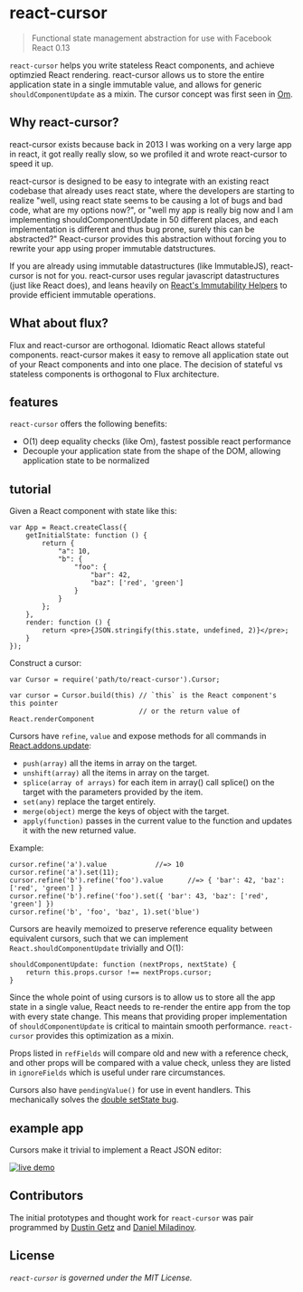 react-cursor
===============

> Functional state management abstraction for use with Facebook React 0.13

`react-cursor` helps you write stateless React components, and achieve optimzied React rendering. react-cursor allows us to store the entire application state in a single immutable value, and allows for generic `shouldComponentUpdate` as a mixin. The cursor concept was first seen in [Om](https://github.com/swannodette/om/wiki/Cursors).

## Why react-cursor?

react-cursor exists because back in 2013 I was working on a very large app in react, it got really really slow, so we profiled it and wrote react-cursor to speed it up.

react-cursor is designed to be easy to integrate with an existing react codebase that already uses react state, where the developers are starting to realize "well, using react state seems to be causing a lot of bugs and bad code, what are my options now?", or "well my app is really big now and I am implementing shouldComponentUpdate in 50 different places, and each implementation is different and thus bug prone, surely this can be abstracted?" React-cursor provides this abstraction without forcing you to rewrite your app using proper immutable datstructures.

If you are already using immutable datastructures (like ImmutableJS), react-cursor is not for you. react-cursor uses regular javascript datastructures (just like React does), and leans heavily on [React's Immutability Helpers](https://facebook.github.io/react/docs/update.html) to provide efficient immutable operations.

## What about flux?

Flux and react-cursor are orthogonal. Idiomatic React allows stateful components. react-cursor makes it easy to remove all application state out of your React components and into one place. The decision of stateful vs stateless components is orthogonal to Flux architecture.

## features

`react-cursor` offers the following benefits:

 * O(1) deep equality checks (like Om), fastest possible react performance
 * Decouple your application state from the shape of the DOM, allowing application state to be normalized

## tutorial

Given a React component with state like this:

    var App = React.createClass({
        getInitialState: function () {
            return {
                "a": 10,
                "b": {
                    "foo": {
                        "bar": 42,
                        "baz": ['red', 'green']
                    }
                }
            };
        },
        render: function () {
            return <pre>{JSON.stringify(this.state, undefined, 2)}</pre>;
        }
    });

Construct a cursor:

    var Cursor = require('path/to/react-cursor').Cursor;

    var cursor = Cursor.build(this) // `this` is the React component's this pointer
                                    // or the return value of React.renderComponent

Cursors have `refine`, `value` and expose methods for all commands in [React.addons.update](http://facebook.github.io/react/docs/update.html#available-commands):

* `push(array)`  all the items in array on the target.
* `unshift(array)` all the items in array on the target.
* `splice(array of arrays)` for each item in array() call splice() on the target with the parameters provided by the item.
* `set(any)` replace the target entirely.
* `merge(object)` merge the keys of object with the target.
* `apply(function)` passes in the current value to the function and updates it with the new returned value.


Example:

    cursor.refine('a').value            //=> 10
    cursor.refine('a').set(11);
    cursor.refine('b').refine('foo').value      //=> { 'bar': 42, 'baz': ['red', 'green'] }
    cursor.refine('b').refine('foo').set({ 'bar': 43, 'baz': ['red', 'green'] })
    cursor.refine('b', 'foo', 'baz', 1).set('blue')

Cursors are heavily memoized to preserve reference equality between equivalent cursors, such that we can implement
`React.shouldComponentUpdate` trivially and O(1):

    shouldComponentUpdate: function (nextProps, nextState) {
        return this.props.cursor !== nextProps.cursor;
    }

Since the whole point of using cursors is to allow us to store all the app state in a single value, React needs to re-render the entire app from the top with every state change. This means that providing proper implementation of `shouldComponentUpdate` is critical to maintain smooth performance. `react-cursor` provides this optimization as a mixin.

Props listed in `refFields` will compare old and new with a reference check, and other props will be compared with a value check, unless they are listed in `ignoreFields` which is useful under rare circumstances.

Cursors also have `pendingValue()` for use in event handlers. This mechanically solves the [double setState bug](https://github.com/facebook/react/issues/122).

## example app

Cursors make it trivial to implement a React JSON editor:

[![live demo](https://raw.githubusercontent.com/dustingetz/react-json-editor/master/docs/_assets/json-editor.png)](http://react-json-editor.bitballoon.com/examples/react-state-editor/webapp/)

## Contributors

The initial prototypes and thought work for `react-cursor` was pair programmed by [Dustin Getz](https://github.com/dustingetz) and [Daniel Miladinov](https://github.com/danielmiladinov).

## License

_`react-cursor` is governed under the MIT License._

